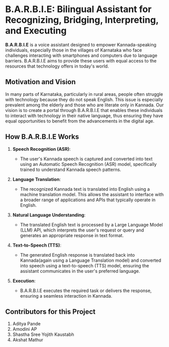 # B.A.R.B.I.E: Bilingual Assistant for Recognizing, Bridging, Interpreting, and Executing

**B.A.R.B.I.E** is a voice assistant designed to empower Kannada-speaking individuals, especially those in the villages of Karnataka who face challenges interacting with smartphones and computers due to language barriers. B.A.R.B.I.E aims to provide these users with equal access to the resources that technology offers in today's world.

## Motivation and Vision

In many parts of Karnataka, particularly in rural areas, people often struggle with technology because they do not speak English. This issue is especially prevalent among the elderly and those who are literate only in Kannada. Our vision is to create a portal through B.A.R.B.I.E that enables these individuals to interact with technology in their native language, thus ensuring they have equal opportunities to benefit from the advancements in the digital age.

## How B.A.R.B.I.E Works

1. **Speech Recognition (ASR)**:
   - The user's Kannada speech is captured and converted into text using an Automatic Speech Recognition (ASR) model, specifically trained to understand Kannada speech patterns.

2. **Language Translation**:
   - The recognized Kannada text is translated into English using a machine translation model. This allows the assistant to interface with a broader range of applications and APIs that typically operate in English.

3. **Natural Language Understanding**:
   - The translated English text is processed by a Large Language Model (LLM) API, which interprets the user's request or query and generates an appropriate response in text format.

4. **Text-to-Speech (TTS)**:
   - The generated English response is translated back into Kannada(again using a Language Translation model) and converted into speech using a text-to-speech (TTS) model, ensuring the assistant communicates in the user's preferred language.

5. **Execution**:
   - B.A.R.B.I.E executes the required task or delivers the response, ensuring a seamless interaction in Kannada.

## Contributors for this Project
1. Aditya Pande
2. Amodini AP
3. Shastha Sree Yojith Kaustabh
4. Akshat Mathur
